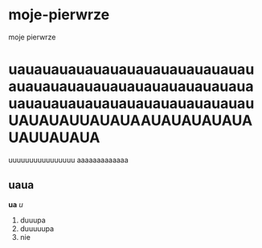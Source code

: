 # moje-pierwrze
moje pierwrze
# uauauauauauauauauauauauauauauauauauauauauauauauauauauauauauauauauauauauauauauauauauauauUAUAUAUUAUAUAAUAUAUAUAUAUAUUAUAUA
uuuuuuuuuuuuuuuu
aaaaaaaaaaaaa
## uaua
**ua**
*u*
1. duuupa
1. duuuuupa
2. nie
